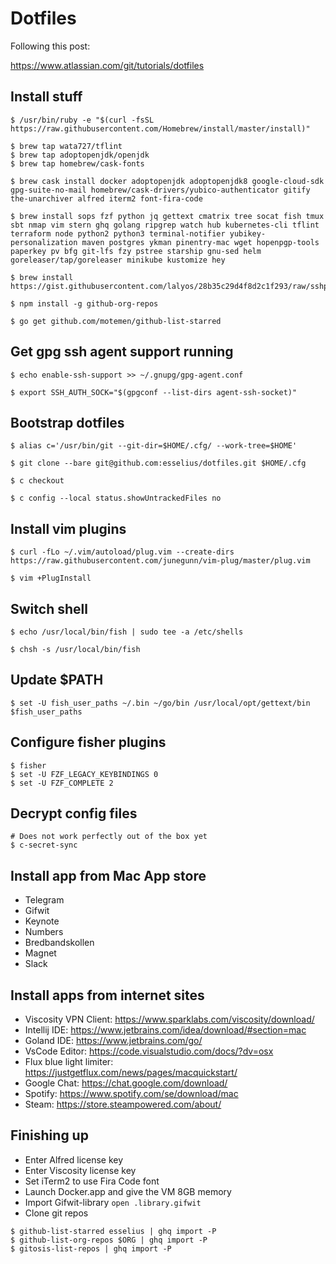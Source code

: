 # Dotfiles

Following this post:

https://www.atlassian.com/git/tutorials/dotfiles

## Install stuff

```
$ /usr/bin/ruby -e "$(curl -fsSL https://raw.githubusercontent.com/Homebrew/install/master/install)"

$ brew tap wata727/tflint
$ brew tap adoptopenjdk/openjdk
$ brew tap homebrew/cask-fonts

$ brew cask install docker adoptopenjdk adoptopenjdk8 google-cloud-sdk gpg-suite-no-mail homebrew/cask-drivers/yubico-authenticator gitify the-unarchiver alfred iterm2 font-fira-code

$ brew install sops fzf python jq gettext cmatrix tree socat fish tmux sbt nmap vim stern ghq golang ripgrep watch hub kubernetes-cli tflint terraform node python2 python3 terminal-notifier yubikey-personalization maven postgres ykman pinentry-mac wget hopenpgp-tools paperkey pv bfg git-lfs fzy pstree starship gnu-sed helm goreleaser/tap/goreleaser minikube kustomize hey

$ brew install https://gist.githubusercontent.com/lalyos/28b35c29d4f8d2c1f293/raw/sshpass.rb

$ npm install -g github-org-repos

$ go get github.com/motemen/github-list-starred
```
## Get gpg ssh agent support running

```
$ echo enable-ssh-support >> ~/.gnupg/gpg-agent.conf

$ export SSH_AUTH_SOCK="$(gpgconf --list-dirs agent-ssh-socket)"

```

## Bootstrap dotfiles

```
$ alias c='/usr/bin/git --git-dir=$HOME/.cfg/ --work-tree=$HOME'

$ git clone --bare git@github.com:esselius/dotfiles.git $HOME/.cfg

$ c checkout

$ c config --local status.showUntrackedFiles no
```

## Install vim plugins

```
$ curl -fLo ~/.vim/autoload/plug.vim --create-dirs https://raw.githubusercontent.com/junegunn/vim-plug/master/plug.vim

$ vim +PlugInstall
```

## Switch shell

```
$ echo /usr/local/bin/fish | sudo tee -a /etc/shells

$ chsh -s /usr/local/bin/fish
```

## Update $PATH

```
$ set -U fish_user_paths ~/.bin ~/go/bin /usr/local/opt/gettext/bin $fish_user_paths
```

## Configure fisher plugins

```
$ fisher
$ set -U FZF_LEGACY_KEYBINDINGS 0
$ set -U FZF_COMPLETE 2
```

## Decrypt config files

```
# Does not work perfectly out of the box yet
$ c-secret-sync
```

## Install app from Mac App store

- Telegram
- Gifwit
- Keynote
- Numbers
- Bredbandskollen
- Magnet
- Slack

## Install apps from internet sites

- Viscosity VPN Client: https://www.sparklabs.com/viscosity/download/
- Intellij IDE: https://www.jetbrains.com/idea/download/#section=mac
- Goland IDE: https://www.jetbrains.com/go/
- VsCode Editor: https://code.visualstudio.com/docs/?dv=osx
- Flux blue light limiter: https://justgetflux.com/news/pages/macquickstart/
- Google Chat: https://chat.google.com/download/
- Spotify: https://www.spotify.com/se/download/mac
- Steam: https://store.steampowered.com/about/

## Finishing up

- Enter Alfred license key
- Enter Viscosity license key
- Set iTerm2 to use Fira Code font
- Launch Docker.app and give the VM 8GB memory
- Import Gifwit-library `open .library.gifwit`
- Clone git repos

```
$ github-list-starred esselius | ghq import -P
$ github-list-org-repos $ORG | ghq import -P
$ gitosis-list-repos | ghq import -P
```
